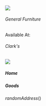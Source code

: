 #### ![](IconHotelRoom)
###### General Furniture
Available At:
###### Clark's
### ![](IconHouse)
##### Home
##### Goods
$randomAddress()$

